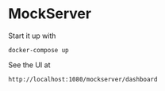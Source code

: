 # MockServer

Start it up with 
```
docker-compose up
```

See the UI at 
```
http://localhost:1080/mockserver/dashboard
```

